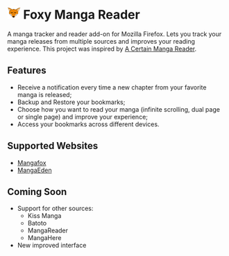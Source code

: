 # <img src="static/icons/fmr-color-32.png"> Foxy Manga Reader

A manga tracker and reader add-on for Mozilla Firefox. Lets you track your manga releases from multiple sources and improves your reading experience. This project was inspired by [A Certain Manga Reader](https://github.com/saishy/certainmangareader).

## Features

- Receive a notification every time a new chapter from your favorite manga is released;
- Backup and Restore your bookmarks;
- Choose how you want to read your manga (infinite scrolling, dual page or single page) and improve your experience;
- Access your bookmarks across different devices.

## Supported Websites

- [Mangafox](http://mangafox.la)
- [MangaEden](http://www.mangaeden.com)

## Coming Soon

- Support for other sources:
  - Kiss Manga
  - Batoto
  - MangaReader
  - MangaHere
- New improved interface